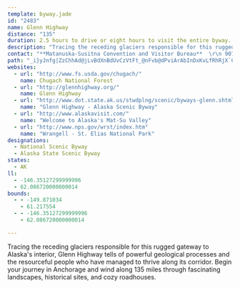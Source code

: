 ```yaml
---
template: byway.jade
id: "2483"
name: Glenn Highway
distance: "135"
duration: 2.5 hours to drive or eight hours to visit the entire byway.
description: "Tracing the receding glaciers responsible for this rugged gateway to Alaska's interior, Glenn Highway tells of powerful geological processes and the resourceful people who have managed to thrive along its corridor.  Begin your journey in Anchorage and wind along 135 miles through fascinating landscapes, historical sites, and cozy roadhouses."
contact: "**Matanuska-Susitna Convention and Visitor Bureau**  \r\n 907-746-5000  \r\n\r\n"
path: "_i}yJnfg|ZzChhAd@jLvBdXnBdUvCzVtFt_@nFvb@dPviArAbInDxKvLfRhRjX`CbJrA|JbExg@vIncAbWhwBrBvN`ExRrn@vnCvKfg@rXjpB|Ed`@hEx[j@tGLnI_AnSwGziAsBv_@QpHCpHjAh]b@~JlBv^nCnb@|AvMtAxI|BhMtAfGzFfSvCvHtSzg@bFxQlf@vtBhE|RlNbdA~AnKj@bIf@bQYfbAMfJa@|LkGltAeAhWc@rTUlRb@dZn@vPzNnmCbD~i@x@dPn@dIl@lFpBnM|U|cA~DnQdCbMdPv}@nBrJbBnG`CrFtD`Frk@xi@~UpRv]b]fDfFhClHhBdIdK|k@bBzIbDfN~CbKzGxWxA~HnAjKr@xt@bAlT`]liBfFb]dCnU`Dd^dA~Md@bJ^vJR|IDtGBr}EEzKWvIk@dJiAtIsAvGkJf]oAvGeA|Hm@jI_BdaAYhIiA~So@nJcDn`@qAbW_@jMoDdqBYfLu@tUCnINzHh@nHzHrf@hAzMxDrYrBlSxAdYBbAiAdX}@tPmBhXeC~XqC`a@G~BCbp@z@xbAKdd@e@xt@qHjj@]dIHfWxApsA`ExgDPbKV~Fn@hIl@~Fz@tGhAlFdIxY`Rvn@vAhDbEtHbCrDxs@n`A|Z~a@nAxBrAvChA`DhRrm@dFrOp_@`_ArD~J`]tgAx@xBnCnGfB|Cz\\zh@xB`D|FlLhEtO`Hd`@~PpbArJzk@|s@ziEf@zDz@lJ~J~xB~@jNb@rFj@xF|AbMjS`vAbAhFbBlHfBlGvj@`bBnBtGvAtGz@zFbRppA|A`JfBhItMzd@xR`s@`EbQxVjkApAfFhBtF~BzFlCxE~@rAjDnDjCfB|@f@lC~@tAV`YnCxGdApFPfFx@rDzAfDxBbExD~ThUnOjPvHjGrC|AlDj@nJ`DbErClEpFfMvPpC~DfKhSlWdh@`HrQt[x}@zBlHbBvH|AxJhEl[|AjK~AxHrBbI~CdJbCnF~HfNtMjVdFrHrPzQjHrI`RdSzFtG|d@xz@dNfVbJbQfCnG~AzGr@bFx@nIXhGDpCCdKIpDyFfvAEzOlAjPTlBxAdIrBzGhHdP`DxIxBhI~@fFnAxJvFxt@~I|_AdPvbBtc@vrElUhbCXbFNrF?nV@lLvBrs@H~MTxm@CtMM|GcAhZMzEBrEHlCTjElFfc@h@dIRlLYtOw@`U[bS@~Jh@l_@GdIa@pKk@tG}B`Pk@lD]zC_@bGI|AA~FDnGrAlo@xA|VXfHJ`HEfOs@hQmF~j@e@rGCjERfHn@tQMvF_@vE_GlXgChMU`BQlB?zEVjDl@fCdAxBh@h@rAf@dAGv@a@bDyDhAeAbFgDhB{AdFkGzAwBnAeC`AsDzCoOr@{BhE}HhDyD`Bm@nAPlBdAbBjDx@hDZnG_A|mAEzP?nKn@jS?vFcDxaA}@jNmAjJsLli@qBfKaInp@WnEGpBAtDCvN?`m@B|^H~SD|bBM~bAoB|_ASjR\\p\\UrHgCta@uAbOoJd{@mEf][dEgAzWk@xH}ApJiDbScArJO`FDni@RfKtC~i@r@~HfBtM|D|RbExPfFtXnTlfAjG`\\~ArKbCxRhApLbAlNx@~Pf@jNf@n[N|^?dT}Br_@Bxi@t@pRbAxFDpAIdA[jCmEbTc@dCUbBOrDHxDZjChA`Fx@lBr@hAlGfHZt@\\zAXpBNvCExBIx@S`AIhAA|@JnBXrBxAlFNvAEpBIhBk@dHc@fJyAnQ_@`L_@lFw@jPk@bHiBjO]`C{@nD}AvD_EtKgAdDmDtM[vBm@nG_BjMqBhM_AtEyCxPi@vD_@~DUvHDfGx@zXX~F\\nGpBxPvB|JfHjWzAfGx@xBv@vCt@hElCb_@nIdsAT`FFfFBbGI|CUhGmCdh@_AlOY|CaLx~@}B|OoArG}@hD{AdEiKdViE~KwJlX{CvJmDle@GpCDbD^~IB`BGzJU~Be@jHcD~e@i@zGo@tKgHpiAgZtkEgCla@cCpd@IfCKjBi@jEKfDDbOMtGHdERhBThAdBzDVbAl@bEf@fCx@lB\\nAd@zCHzA@rAKlEi@rJOtAsAjIm@dGKxFHdCJtAKjKSlD{@pJm@rHK|ECdDHdCNxD|Dxk@RtAx@lDz@pC`@|BPbDDdNHfANdFHhGHnBhAfR`@|JBtIH`Fd@dKXjDL|CJrLNnEh@xDx@bEd@bFb@nKHzC?jCTtIn@tMxAbPh@hKpApNf@fDhAtDb@hC~AjNr@|LJlGRfCj@jCl@dAvEnKnArDp@nFf@hIxApHNvA?zEHfBNvAT~@XpCBvDPfCNfARdA\\x@hBfHj@jAr@l@d@Rb@Br@Th@b@h@xBnB|JZtB`@`DbB~]pAn]RvCd@xOHvVXt\\EnHOzISfhAObHJ`bALdPfAx\\ZzMhA`YzBf]pBle@E`FYvGStYCbKNpIfAdTZtIQd`@?xHh@h\\j@dQ|App@r@pNnFpi@|D`j@^pFLbHbBvSd@vINfJBbe@CvPKfKy@tNmEln@GpGR|HXrFH|EGxBmAvV?pDJlDZlEd@rCx@xChAdFlAnEb@xB^`A~CzM^hBZ`CPvCHpBBhBl@hG\\nDD~@LfBB|CQnBS`Bc@zBKxAIpG@vALrBHh@JfAVhBj@vF`AtHj@jDj@nBf@nAn@v@z@t@tAd@|@RjAd@jAd@jAVnAj@|@h@t@lAr@hCPjALjA~AlLbFz`@rAlJl@|ClFnOpAzG`AtGxAbIzL`b@bAbGd@zEH|CNpLHrXd@rhA^jG^nChAvDfHfRpCvIbFvPdD|NzJz`@lOvn@`@nGfAnWn@bGXt@~@fBbC~ClAnBj@fBr@lD^vENtEIdIcAlWI|RzA|V~BpNU|`@Ndl@w@`PL|^HjDh@|E~ClDxArD^nBbCtPxDdM|ElInGha@xB`ZEpHNrFShHyBn`@BxFj@pGrCdTpFlq@xDn^xO`k@pJha@|Ibr@vV`dBhc@lbC`ZjmBOrm@^pX|D|IfJxGnA|Cr@|G@VlA`OzGbh@rAdi@pLzg@jBxXq@xUiChFgC|DmGhEaL`AsS`@qGIcBvBg@dCK~BN`DfAvOdLdqBxC`e@bD~k@tObjClChf@rAtKrBpT~BrNdEvLfc@ru@xMjX~DfJ~HzGbJjIpF~KnC`LfBhNhB~_AdA|x@h@zh@\\pg@SxNyBl{@OpN_@zKm@j^ChKK`DIzGb@lH?hBI~E[|E}@lR?tKXdHbBbNTvDNbIb@vI~C`PlAhINvE^zSRnObBrStFhW|ArFrBzEbDfFjH|GlE`FxMfMnBjE~Cn@fFtAhA~@hAtAnBhGbDpQf@zC~AzObBxM^bBlAxB~EzGfBpC^r@^nA`EbOhFdUfH~]vClJhD~FjDjE`DzDzEzDjEnCzBf@bBl@bCfCbCtDtDpFhBpG|AnFJ\\dAfEVvBTxF?jDSzGV~IFpB^vID|DDpE@pBClDOdDL~Dp@zG@v@HjFI|HQdGKrEQ~GGvDZvFZtDD~E?nDStBwAzKaBdMq@hFm@dEs@lDuCbKgA|C}ArEuBhGiCpH_A|Ie@pEwAhMShCA~BL|CFdAv@fOz@xMTjCTvAf@`An@t@`Ab@p@?p@Uj@s@`@}@n@iBl@aDjAcJLy@PgAT_B\\w@v@oAjAg@rAQpANfAt@vAxEh@vEdBtO`A~Jr@pR|@tUd@rJv@xHn@pEx@`EjA`E|DjMpFhQxEtOvFzQtCxIjBxEvDbJrFxMpFzMrFvMbEvJzDjHP\\pFlJXb@bMnSnApCbBdGl@xCXdBdCfPrD~Uz@vEx@bDn@tBvA`DfAzBp@fAbCpCZXrF~EtFbFnF|ErF~EnFzElDvCzL|B|p@IhOWvDr@~BhBfC|DxBzAvDVnBWvCCdDk@bAw@b@]dAeAfBwA|@a@VClA]xGSnFSlCB`FDnF@bCFdCErAJpN]rAKzHK`HJjDDjADdFNvEKtER~D|BhFxCz@l@lFpDvEbD|EvBlGl@xCA\\EF?tFGjBChFEvFGhCA|JNdDv@jDdDl@n@~A~B|F`JpFpIdEnGbCtDbAbB~EnHnFjIxFrIpDtFvEjHnCvDrC~DjFdIhFbI|BhDnFbIjEtGnBrC~DbGjBnCbCjDvDjFlDnFlExG|@fB`IfLrDfF\\h@~@vAnBxCtEhHbFxHdEfG|@rA`@h@`ExGjB~DhCbHnExLjClGfD`J~EtMvDfK`B`HbBhGbAlHh@rJx@lLRfMQrLWjKS~Mc@`Nk@|IStGEnG[zLJhMHfG@dFDtPDdK\\|O`@rQd@|SB|DO~J[`IMvFIjBWvFc@`Fc@dE[vBqBbM}BpNiAtGs@~EKlCA|CDnEFfCTzE`@fEb@~Cz@zD|@nCrAbDR^n@t@^^jA`Az@j@p@d@`E`@nFj@rFl@~@HrFh@rFb@nFb@pB@`A?@?xDXrF`@zA@lADvFRrFRvFTvFRxFTxFTxFTtFTxFTtFTvFTvFRvFTzFTvFTpFTrFTxFTtFTBAtFTdFRjFRlFT`CL`BHvADh@CvAE|Ci@|DoBhA{@lA{@pAyAfDkEpBwChEoGtE}GnEuGj@y@j@u@JSpBkCdD{CzC{AtBo@hD[tBHfCJj@JxE`@jDTrB\\bEt@`Lv@zEj@hCv@bBv@nCbBfD|CnBfCpC`DdCrClAvAnD|DbZp]zMhOxC`EvBvDhB|DzA~DlBtFxAfGRh@xA`H~@dGbA`JnBrUvEbg@zM~{Ah@fHh@rJZjJ`EznAj@|JlC|_@`Gzt@x@rLh@nKfD~dAXvE~@lJnArHpBhKtH~]lErOb@lApBxH|AhF~A`FbApD`A|ClC|H~AbEXjA|h@xnAfJxSlDnIhExJtFpKnB~CxT~ZnCtEpGpNl@rBXn@`IvTjNfa@d@fBbC`HpGtSbEhOvD`NlAzCtA|CxBlDhCfD|BnBhE`DlaAhw@dCzBvCxDhB`DlB|D~AdETt@~BlJrApH|AnM|G~g@nAnKr@dEpGvXdQ`t@pIj^nCvKLx@bCrHlX|u@zLr]nBtG`DzMhBrJpZ|`BrEfRrDpL|D|J|AhDhC|EdMtTlWzc@vGdLdBxBjDlDnDtBvDnAvCl@lEpA~Cf@vD`BrBtArExEbAxA`Pb[vFvIxh@`q@tF|FfGhE|XlNbCvAhCrBrBrB|BlDnAxBrC`HvGvPzl@|~A~Lf[t@`B|ChFtBhCfBbBnCtBbB~@|EnAbDTrBEfEs@bDwApCkBxl@_f@hEcD`DsBbD_ArBa@rBKbDJxEvAjDrB~AzAlC|DxA|C|D|KfGpRxAvC`B~CpBpCtBbC`DdCrBfA|CbApd@hI`f@lJrCjArDdCbD~CfDjElDhGzDbJzD`NxCpPbHdf@rStuAfG`_@pAtFrDlKxDxHrAfBlC|Ct@r@rHlDdDx@jDDlPu@hDXrDrAfFnDpDhExj@j{@tG~L~BxFbAtCbOpf@fD|LdZzcAdA`EbNnd@nRvf@fGfOrKfWhDnJDX~ClKff@xmBjBvJ|A|InAvK`C~Pf@|D`CvRfBjNbCpRdBpMXlCPzAfBjNfC|RbCxRz@|GH|@J`AJxAN`CFvAFlCBbB?pDBbU@xX@fNBhU@hXC~HGjIS~VCtHG~LAbH?r@@pD@nFD|HNbUF|JNjQ@nAHxCDhANtCPpC\\xDn@~FbB~MhAfJf@zDdBvMvBxPp@rEj@vDHb@d@xCzCtRnCdQfC`PpBhMXbBRdAp@pEFb@Hl@HfAFhAFlA@hA@jA?rGAdC?`A?~EFpI@zS@pUAp@C`o@@``@AdIGtFAxA?hD?vL?vP@bBHfBBt@@n@?|F?zE@fX?~K?vK"
websites: 
  - url: "http://www.fs.usda.gov/chugach/"
    name: Chugach National Forest
  - url: "http://glennhighway.org/"
    name: Glenn Highway
  - url: "http://www.dot.state.ak.us/stwdplng/scenic/byways-glenn.shtml"
    name: "Glenn Highway - Alaska Scenic Byway"
  - url: "http://www.alaskavisit.com/"
    name: "Welcome to Alaska's Mat-Su Valley"
  - url: "http://www.nps.gov/wrst/index.htm"
    name: "Wrangell - St. Elias National Park"
designations: 
  - National Scenic Byway
  - Alaska State Scenic Byway
states: 
  - AK
ll: 
  - -146.35127299999996
  - 62.086720000000014
bounds: 
  - - -149.871034
    - 61.217554
  - - -146.35127299999996
    - 62.086720000000014

---
```


Tracing the receding glaciers responsible for this rugged gateway to Alaska's interior, Glenn Highway tells of powerful geological processes and the resourceful people who have managed to thrive along its corridor. Begin your journey in Anchorage and wind along 135 miles through fascinating landscapes, historical sites, and cozy roadhouses.